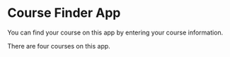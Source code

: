 # Course Finder App

You can find your course on this app by entering your course information.

There are four courses on this app.
